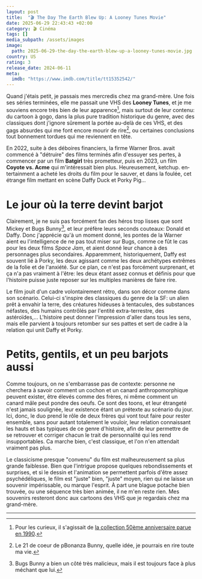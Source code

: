 ```yaml
---
layout: post
title:  "🎬 The Day The Earth Blew Up: A Looney Tunes Movie"
date: 2025-06-29 22:43:43 +02:00
category: 🎬 Cinéma
tags: []
media_subpath: /assets/images
image:
  path: 2025-06-29-the-day-the-earth-blew-up-a-looney-tunes-movie.jpg
country: US
rating: 3
release_date: 2024-06-11
meta:
  imdb: "https://www.imdb.com/title/tt15352542/"
---
```


Quand j'étais petit, je passais mes mercredis chez ma grand-mère. Une fois ses séries terminées, elle me passait une VHS des **Looney Tunes**, et je me souviens encore très bien de leur apparence[^1], mais surtout de leur contenu: du cartoon à gogo, dans la plus pure tradition historique du genre, avec des classiques dont j'ignore sûrement la portée au-delà de ces VHS, et des gags absurdes qui me font encore mourir de rire[^2], ou certaines conclusions tout bonnement tordues qui me reviennent en tête.

En 2022, suite à des déboires financiers, la firme Warner Bros. avait commencé à "détruire" des films terminés afin d'essuyer ses pertes, à commencer par un film **Batgirl** très prometteur, puis en 2023, un film **Coyote vs. Acme** qui m'intéressait bien plus. Heureusement, <wiki lang="en" page="Ketchup Entertainment">ketchup. entertainment</wiki> a acheté les droits du film pour le sauver, et dans la foulée, cet étrange film mettant en scène Daffy Duck et Porky Pig...

# Le jour où la terre devint barjot

Clairement, je ne suis pas forcément fan des héros trop lisses que sont Mickey et Bugs Bunny[^3], et leur préfère leurs seconds couteaux: Donald et Daffy. Donc j'apprécie qu'à un moment donné, les pontes de la Warner aient eu l'intelligence de ne pas tout miser sur Bugs, comme ce fût le cas pour les deux films *Space Jam*, et aient donné leur chance à des personnages plus secondaires. Apparemment, historiquement, Daffy est souvent lié à Porky, les deux agissant comme les deux archétypes extrêmes de la folie et de l'anxiété. Sur ce plan, ce n'est pas forcément surprenant, et ça n'a pas vraiment à l'être: les deux étant assez connus et définis pour que l'histoire puisse juste reposer sur les multiples manières de faire rire.

Le film jouit d'un cadre volontairement rétro, dans son décor comme dans son scénario. Celui-ci s'inspire des classiques du genre de la SF: un alien prêt à envahir la terre, des créatures hideuses à tentacules, des substances néfastes, des humains contrôlés par l'entité extra-terrestre, des astéroïdes,... L'histoire peut donner l'impression d'aller dans tous les sens, mais elle parvient à toujours retomber sur ses pattes et sert de cadre à la relation qui unit Daffy et Porky.

# Petits, gentils, et un peu barjots aussi

Comme toujours, on ne s'embarrasse pas de contexte: personne ne cherchera à savoir comment un cochon et un canard anthropomorphique peuvent exister, être élevés comme des frères, ni même comment un canard mâle peut pondre des oeufs. Ce sont des toons, et leur étrangeté n'est jamais soulignée, leur existence étant un prétexte au scénario du jour. Ici, donc, le duo prend le rôle de deux frères qui vont tout faire pour rester ensemble, sans pour autant totalement le vouloir, leur relation connaissant les hauts et bas typiques de ce genre d'histoire, afin de leur permettre de se retrouver et corriger chacun le trait de personnalité qui les rend insupportables. Ca marche bien, c'est classique, et l'on n'en attendait vraiment pas plus.

Le classicisme presque "convenu" du film est malheureusement sa plus grande faiblesse. Bien que l'intrigue propose quelques rebondissements et surprises, et si le dessin et l'animation se permettent parfois d'être assez psychédéliques, le film est "juste" bien, "juste" moyen, rien qui ne laisse un souvenir impérissable, ou marque l'esprit. À part une blague potache bien trouvée, ou une séquence très bien animée, il ne m'en reste rien. Mes souvenirs resteront donc aux cartoons des VHS que je regardais chez ma grand-mère.

* * *
[^1]: Pour les curieux, il s'agissait de [<i class="fa-brands fa-dailymotion"></i> la collection 50ème anniversaire parue en 1990](https://www.dailymotion.com/video/xp97jo).
[^2]: Le 21 de coeur de <wiki lang="en">pBonanza Bunny</wiki>, quelle idée, je pourrais en rire toute ma vie.
[^3]: Bugs Bunny a bien un côté très malicieux, mais il est toujours face à plus méchant que lui.